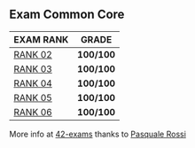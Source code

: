 ## Exam Common Core

EXAM RANK          |  GRADE		|
|-------------------------|:-------------------------:|
|[RANK 02](https://github.com/aceyzz/42-Exam/tree/master/exam_rank_02)  |  **100/100** |
|[RANK 03](https://github.com/aceyzz/42-Exam/tree/master/exam_rank_03)  |  **100/100** |
|[RANK 04](https://github.com/aceyzz/42-Exam/tree/master/exam_rank_04)  |  **100/100** |
|[RANK 05](https://github.com/aceyzz/42-Exam/tree/master/exam_rank_05)  |  **100/100** |
|[RANK 06](https://github.com/aceyzz/42-Exam/tree/master/exam_rank_06)  |  **100/100** |


More info at [42-exams](https://github.com/pasqualerossi/42-Exams) thanks to [Pasquale Rossi](https://github.com/pasqualerossi)
